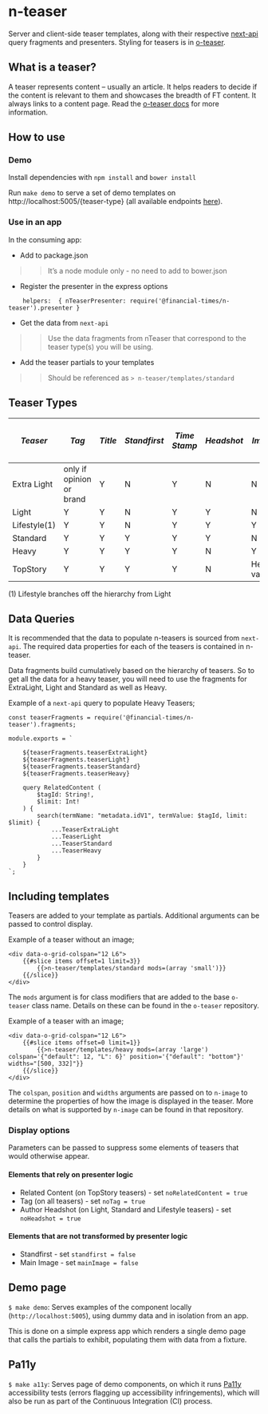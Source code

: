 # n-teaser

Server and client-side teaser templates, along with their respective [next-api](https://github.com/Financial-Times/next-api) query fragments and presenters. Styling for teasers is in [o-teaser](https://github.com/Financial-Times/o-teaser).

## What is a teaser?

A teaser represents content – usually an article. It helps readers to decide if the content is relevant to them and showcases the breadth of FT content. It always links to a content page. Read the [o-teaser docs](http://registry.origami.ft.com/components/o-teaser) for more information.

## How to use

### Demo

Install dependencies with `npm install` and `bower install`

Run `make demo` to serve a set of demo templates on http://localhost:5005/{teaser-type} (all available endpoints [here](demos/app.js)).

### Use in an app

In the consuming app:

- Add to package.json
>> It’s a node module only - no need to add to bower.json

- Register the presenter in the express options
```
	helpers:  { nTeaserPresenter: require('@financial-times/n-teaser').presenter }
```
- Get the data from `next-api`

>> Use the data fragments from nTeaser that correspond to the teaser type(s) you will be using.
- Add the teaser partials to your templates

>> Should be referenced as `> n-teaser/templates/standard`

## Teaser Types

| *Teaser* | *Tag* | *Title* | *Standfirst* | *Time Stamp* | *Headshot* | *Image* | *Actions* | *Related Content* | *Duration* (video content only) |
|---|---|---|---|---|---|---|---|---|---|
| Extra Light | only if opinion or brand | Y | N | Y | N | N | N | N | N |
| Light | Y | Y | N | Y | Y | N | Y | N | Y |
| Lifestyle(1) | Y | Y | N | Y | Y | Y | N | N | Y |
| Standard | Y | Y | Y | Y | Y | N | Y | N | Y |
| Heavy | Y | Y | Y | Y | N | Y | Y | N | Y |
| TopStory | Y | Y | Y | Y | N | Heavy variant | Y | Y | Y |

(1) Lifestyle branches off the hierarchy from Light

## Data Queries
It is recommended that the data to populate n-teasers is sourced from `next-api`.
The required data properties for each of the teasers is contained in n-teaser.

Data fragments build cumulatively based on the hierarchy of teasers.
So to get all the data for a heavy teaser, you will need to use the fragments for ExtraLight, Light and Standard as well as Heavy.

Example of a `next-api` query to populate Heavy Teasers;

```
const teaserFragments = require('@financial-times/n-teaser').fragments;

module.exports = `

	${teaserFragments.teaserExtraLight}
	${teaserFragments.teaserLight}
	${teaserFragments.teaserStandard}
	${teaserFragments.teaserHeavy}

	query RelatedContent (
		$tagId: String!,
		$limit: Int!
	) {
		search(termName: "metadata.idV1", termValue: $tagId, limit: $limit) {
			...TeaserExtraLight
			...TeaserLight
			...TeaserStandard
			...TeaserHeavy
		}
	}
`;
```

## Including templates
Teasers are added to your template as partials.
Additional arguments can be passed to control display.

Example of a teaser without an image;
```
<div data-o-grid-colspan="12 L6">
	{{#slice items offset=1 limit=3}}
		{{>n-teaser/templates/standard mods=(array 'small')}}
	{{/slice}}
</div>
```
The `mods` argument is for class modifiers that are added to the base `o-teaser` class name.
Details on these can be found in the `o-teaser` repository.

Example of a teaser with an image;
```
<div data-o-grid-colspan="12 L6">
	{{#slice items offset=0 limit=1}}
		{{>n-teaser/templates/heavy mods=(array 'large') colspan='{"default": 12, "L": 6}' position='{"default": "bottom"}' widths="[500, 332]"}}
	{{/slice}}
</div>
```
The `colspan`, `position` and `widths` arguments are passed on to `n-image` to determine the properties of how the image is displayed in the teaser.
More details on what is supported by `n-image` can be found in that repository.

### Display options
Parameters can be passed to suppress some elements of teasers that would otherwise appear.

#### Elements that rely on presenter logic
- Related Content (on TopStory teasers) - set `noRelatedContent = true`
- Tag (on all teasers) - set `noTag = true`
- Author Headshot (on Light, Standard and Lifestyle teasers) - set `noHeadshot = true`
#### Elements that are not transformed by presenter logic
- Standfirst - set `standfirst = false`
- Main Image - set `mainImage = false`

## Demo page
`$ make demo`: Serves examples of the component locally (`http://localhost:5005`), using dummy data and in isolation from an app.

This is done on a simple express app which renders a single demo page that calls the partials to exhibit, populating them with data from a fixture.

## Pa11y
`$ make a11y`: Serves page of demo components, on which it runs [Pa11y](http://pa11y.org/) accessibility tests (errors flagging up accessibility infringements), which will also be run as part of the Continuous Integration (CI) process.
